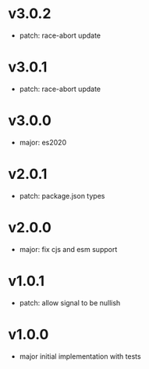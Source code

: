 # v3.0.2

- patch: race-abort update

# v3.0.1

- patch: race-abort update

# v3.0.0

- major: es2020

# v2.0.1

- patch: package.json types

# v2.0.0

- major: fix cjs and esm support

# v1.0.1

- patch: allow signal to be nullish

# v1.0.0

- major initial implementation with tests
